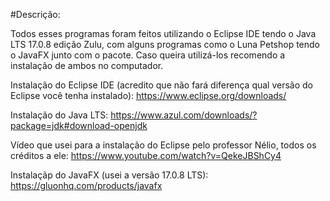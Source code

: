 #Descrição:

Todos esses programas foram feitos utilizando o Eclipse IDE tendo o Java LTS 17.0.8 edição Zulu, com alguns programas como o Luna Petshop tendo o JavaFX junto com o pacote.
Caso queira utilizá-los recomendo a instalação de ambos no computador.

Instalação do Eclipse IDE (acredito que não fará diferença qual versão do Eclipse você tenha instalado):
https://www.eclipse.org/downloads/

Instalação do Java LTS:
https://www.azul.com/downloads/?package=jdk#download-openjdk

Vídeo que usei para a instalação do Eclipse pelo professor Nélio, todos os créditos a ele:
https://www.youtube.com/watch?v=QekeJBShCy4

Instalaçãp do JavaFX (usei a versão 17.0.8 LTS):
https://gluonhq.com/products/javafx
